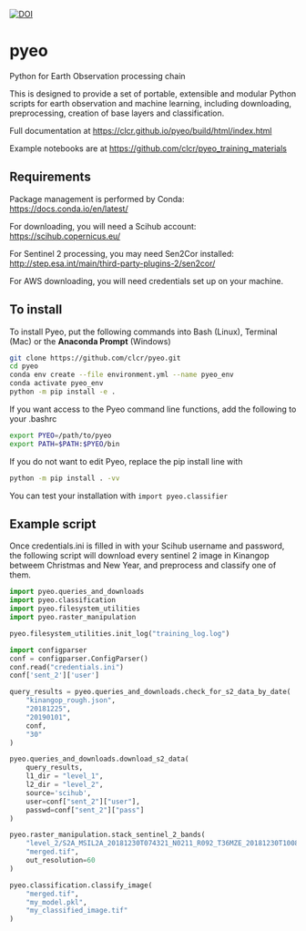 [![DOI](https://zenodo.org/badge/126246599.svg)](https://zenodo.org/badge/latestdoi/126246599)

# pyeo
Python for Earth Observation processing chain

This is designed to provide a set of portable, extensible and modular Python scripts for earth observation and machine learning,
including downloading, preprocessing, creation of base layers and classification.

Full documentation at https://clcr.github.io/pyeo/build/html/index.html

Example notebooks are at https://github.com/clcr/pyeo_training_materials

## Requirements
Package management is performed by Conda: https://docs.conda.io/en/latest/

For downloading, you will need a Scihub account: https://scihub.copernicus.eu/

For Sentinel 2 processing, you may need Sen2Cor installed: http://step.esa.int/main/third-party-plugins-2/sen2cor/

For AWS downloading, you will need credentials set up on your machine.

## To install
To install Pyeo, put the following commands into Bash (Linux), Terminal (Mac) or the **Anaconda Prompt** (Windows)

```bash
git clone https://github.com/clcr/pyeo.git
cd pyeo
conda env create --file environment.yml --name pyeo_env
conda activate pyeo_env
python -m pip install -e .
```
If you want access to the Pyeo command line functions, add the following to your .bashrc

```bash
export PYEO=/path/to/pyeo
export PATH=$PATH:$PYEO/bin
```

If you do not want to edit Pyeo, replace the pip install line with

```bash
python -m pip install . -vv
```

You can test your installation with
`import pyeo.classifier`

## Example script

Once credentials.ini is filled in with your Scihub username and password, the following script will download every sentinel 2 image in Kinangop betweem Christmas and New Year, and preprocess and classify one of them.

```python
import pyeo.queries_and_downloads
import pyeo.classification
import pyeo.filesystem_utilities
import pyeo.raster_manipulation

pyeo.filesystem_utilities.init_log("training_log.log")

import configparser
conf = configparser.ConfigParser()
conf.read("credentials.ini")
conf['sent_2']['user']

query_results = pyeo.queries_and_downloads.check_for_s2_data_by_date(
    "kinangop_rough.json",
    "20181225",
    "20190101",
    conf,
    "30"
)

pyeo.queries_and_downloads.download_s2_data(
    query_results,
    l1_dir = "level_1",
    l2_dir = "level_2",
    source='scihub',
    user=conf["sent_2"]["user"],
    passwd=conf["sent_2"]["pass"]
)

pyeo.raster_manipulation.stack_sentinel_2_bands(
    "level_2/S2A_MSIL2A_20181230T074321_N0211_R092_T36MZE_20181230T100827.SAFE",
    "merged.tif",
    out_resolution=60
)

pyeo.classification.classify_image(
    "merged.tif",
    "my_model.pkl",
    "my_classified_image.tif"
)
```

